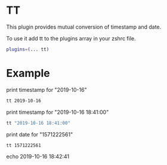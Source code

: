 # TT 

This plugin provides mutual conversion of timestamp and date. 

To use it add tt to the plugins array in your zshrc file.

```bash
plugins=(... tt)
```
# Example

print timestamp for "2019-10-16"
```bash
tt 2019-10-16
```

print timestamp for "2019-10-16 18:41:00"
```bash
tt "2019-10-16 18:41:00"
```

print date for "1571222561"
```bash
tt 1571222561
```
echo 2019-10-16 18:42:41
